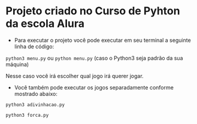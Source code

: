 # Projeto criado no Curso de Pyhton da escola Alura
- Para executar o projeto você pode executar em seu terminal a seguinte linha de código:

`python3 menu.py` ou `python menu.py` (caso o Python3 seja padrão da sua máquina)

Nesse caso você irá escolher qual jogo irá querer jogar.

- Você também pode executar os jogos separadamente conforme mostrado abaixo:

`python3 adivinhacao.py`

`python3 forca.py`